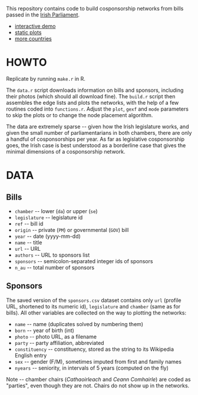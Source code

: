 This repository contains code to build cosponsorship networks from bills passed in the [Irish Parliament](http://www.oireachtas.ie/).

- [interactive demo](http://f.briatte.org/parlviz/oireachtas)
- [static plots](http://f.briatte.org/parlviz/oireachtas/plots.html)
- [more countries](https://github.com/briatte/parlnet)

# HOWTO

Replicate by running `make.r` in R.

The `data.r` script downloads information on bills and sponsors, including their photos (which should all download fine). The `build.r` script then assembles the edge lists and plots the networks, with the help of a few routines coded into `functions.r`. Adjust the `plot`, `gexf` and `mode` parameters to skip the plots or to change the node placement algorithm.

The data are extremely sparse -- given how the Irish legislature works, and given the small number of parliamentarians in both chambers, there are only a handful of cosponsorships per year. As far as legislative cosponsorship goes, the Irish case is best understood as a borderline case that gives the minimal dimensions of a cosponsorship network.

# DATA

## Bills

- `chamber` -- lower (`da`) or upper (`se`)
- `legislature` -- legislature id
- `ref` -- bill id
- `origin` -- private (`PM`) or governmental (`GOV`) bill
- `year` -- date (yyyy-mm-dd)
- `name` -- title
- `url` -- URL
- `authors` -- URL to sponsors list
- `sponsors` -- semicolon-separated integer ids of sponsors
- `n_au` -- total number of sponsors

## Sponsors

The saved version of the `sponsors.csv` dataset contains only `url` (profile URL, shortened to its numeric id), `legislature` and `chamber` (same as for bills). All other variables are collected on the way to plotting the networks:

- `name` -- name (duplicates solved by numbering them)
- `born` -- year of birth (int)
- `photo` -- photo URL, as a filename
- `party` -- party affiliation, abbreviated
- `constituency` -- constituency, stored as the string to its Wikipedia English entry
- `sex` -- gender (F/M), sometimes imputed from first and family names
- `nyears` -- seniority, in intervals of 5 years (computed on the fly)

Note -- chamber chairs (_Cathaoirleach_ and _Ceann Comhairle_) are coded as "parties", even though they are not. Chairs do not show up in the networks.
